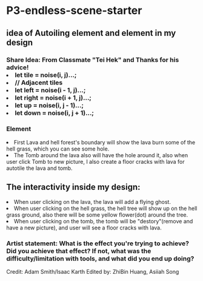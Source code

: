 # P3-endless-scene-starter

<h2> idea of Autoiling element and element in my design</h2>
<h3>Share Idea: From Classmate "Tei Hek" and Thanks for his advice!
<li>let tile = noise(i, j)...;</li>
<li>// Adjacent tiles</li>
<li>let left = noise(i - 1, j)...;</li>
<li>let right = noise(i + 1, j)...;</li>
<li>let up = noise(i, j - 1)...;</li>
<li>let down = noise(i, j + 1)...;</li>
</h3>

<h3>Element</h3>
<li>First Lava and hell forest's boundary will show the lava burn some of the hell grass, which you can see some hole.</li>
<li>The Tomb around the lava also will have the hole around it, also when user click Tomb to new picture, I also create a floor cracks with lava for autotile the lava and tomb.</li>

<h2>The interactivity inside my design:</h2>
<li>When user clicking on the lava, the lava will add a flying ghost.</li>
<li>When user clicking on the hell grass, the hell tree will show up on the hell grass ground, also there will be some yellow flower(dot) around the tree.</li>
<li>When user clicking on the tomb, the tomb will be "destory"(remove and have a new picture), and user will see a floor cracks with lava.</li>

<h3>Artist statement: What is the effect you're trying to achieve? Did you achieve that effect? If not, what was the difficulty/limitation with tools, and what did you end up doing?</h3>



Credit: Adam Smith/Isaac Karth 
Edited by: ZhiBin Huang, Asiiah Song
